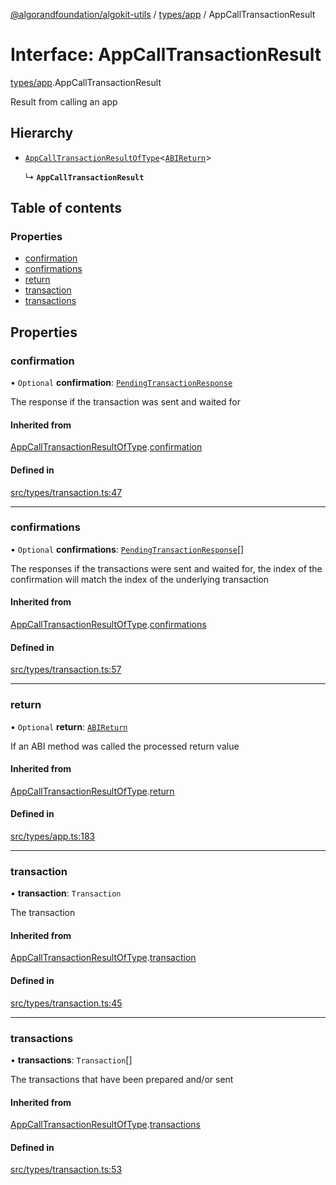 [@algorandfoundation/algokit-utils](../README.md) / [types/app](../modules/types_app.md) / AppCallTransactionResult

# Interface: AppCallTransactionResult

[types/app](../modules/types_app.md).AppCallTransactionResult

Result from calling an app

## Hierarchy

- [`AppCallTransactionResultOfType`](types_app.AppCallTransactionResultOfType.md)<[`ABIReturn`](../modules/types_app.md#abireturn)\>

  ↳ **`AppCallTransactionResult`**

## Table of contents

### Properties

- [confirmation](types_app.AppCallTransactionResult.md#confirmation)
- [confirmations](types_app.AppCallTransactionResult.md#confirmations)
- [return](types_app.AppCallTransactionResult.md#return)
- [transaction](types_app.AppCallTransactionResult.md#transaction)
- [transactions](types_app.AppCallTransactionResult.md#transactions)

## Properties

### confirmation

• `Optional` **confirmation**: [`PendingTransactionResponse`](types_algod.PendingTransactionResponse.md)

The response if the transaction was sent and waited for

#### Inherited from

[AppCallTransactionResultOfType](types_app.AppCallTransactionResultOfType.md).[confirmation](types_app.AppCallTransactionResultOfType.md#confirmation)

#### Defined in

[src/types/transaction.ts:47](https://github.com/algorandfoundation/algokit-utils-ts/blob/main/src/types/transaction.ts#L47)

___

### confirmations

• `Optional` **confirmations**: [`PendingTransactionResponse`](types_algod.PendingTransactionResponse.md)[]

The responses if the transactions were sent and waited for,
the index of the confirmation will match the index of the underlying transaction

#### Inherited from

[AppCallTransactionResultOfType](types_app.AppCallTransactionResultOfType.md).[confirmations](types_app.AppCallTransactionResultOfType.md#confirmations)

#### Defined in

[src/types/transaction.ts:57](https://github.com/algorandfoundation/algokit-utils-ts/blob/main/src/types/transaction.ts#L57)

___

### return

• `Optional` **return**: [`ABIReturn`](../modules/types_app.md#abireturn)

If an ABI method was called the processed return value

#### Inherited from

[AppCallTransactionResultOfType](types_app.AppCallTransactionResultOfType.md).[return](types_app.AppCallTransactionResultOfType.md#return)

#### Defined in

[src/types/app.ts:183](https://github.com/algorandfoundation/algokit-utils-ts/blob/main/src/types/app.ts#L183)

___

### transaction

• **transaction**: `Transaction`

The transaction

#### Inherited from

[AppCallTransactionResultOfType](types_app.AppCallTransactionResultOfType.md).[transaction](types_app.AppCallTransactionResultOfType.md#transaction)

#### Defined in

[src/types/transaction.ts:45](https://github.com/algorandfoundation/algokit-utils-ts/blob/main/src/types/transaction.ts#L45)

___

### transactions

• **transactions**: `Transaction`[]

The transactions that have been prepared and/or sent

#### Inherited from

[AppCallTransactionResultOfType](types_app.AppCallTransactionResultOfType.md).[transactions](types_app.AppCallTransactionResultOfType.md#transactions)

#### Defined in

[src/types/transaction.ts:53](https://github.com/algorandfoundation/algokit-utils-ts/blob/main/src/types/transaction.ts#L53)
